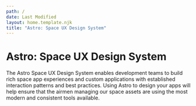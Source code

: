 ```yaml
---
path: /
date: Last Modified
layout: home.template.njk
title: "Astro: Space UX Design System"
---
```


# Astro: Space UX Design System

The Astro Space UX Design System enables development teams to build rich space app experiences and custom applications with established interaction patterns and best practices. Using Astro to design your apps will help ensure that the airmen managing our space assets are using the most modern and consistent tools available.
